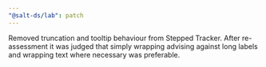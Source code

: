 ```yaml
---
"@salt-ds/lab": patch
---
```


Removed truncation and tooltip behaviour from Stepped Tracker. After re-assessment it was judged that simply wrapping advising against long labels and wrapping text where necessary was preferable.
